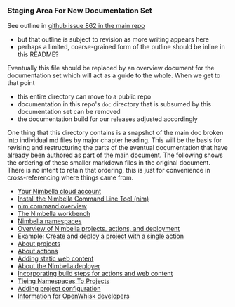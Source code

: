 ### Staging Area For New Documentation Set

See outline in [github issue 862 in the main repo](https://github.com/nimbella-corp/main/issues/862)

- but that outline is subject to revision as more writing appears here
- perhaps a limited, coarse-grained form of the outline should be inline in this README?

Eventually this file should be replaced by an overview document for the documentation set which will act as a guide to the whole.
When we get to that point

- this entire directory can move to a public repo
- documentation in this repo's `doc` directory that is subsumed by this documentation set can be removed
- the documentation build for our releases adjusted accordingly

One thing that this directory contains is a snapshot of the main doc broken into individual md files by major
chapter heading.  This will be the basis for revising and restructuring the parts of the eventual documentation
that have already been authored as part of the main document.  The following shows the ordering of these smaller
markdown files in the original document.  There is no intent to retain that ordering, this is just for convenience
in cross-referencing where things came from.

- [Your Nimbella cloud account](account.md)
- [Install the Nimbella Command Line Tool (nim)](install.md)
- [nim command overview](commands.md)
- [The Nimbella workbench](workbench.md)
- [Nimbella namespaces](namespaces.md)
- [Overview of Nimbella projects, actions, and deployment](deployer-overview.md)
- [Example: Create and deploy a project with a single action](single-action-example.md)
- [About projects](projects.md)
- [About actions](actions.md)
- [Adding static web content](web-content.md)
- [About the Nimbella deployer](deployer-features.md)
- [Incorporating build steps for actions and web content](building.md)
- [Tieing Namespaces To Projects](tieing-namespaces-to-projects.md)
- [Adding project configuration](configuration.md)
- [Information for OpenWhisk developers](nim-vs-wsk.md)
